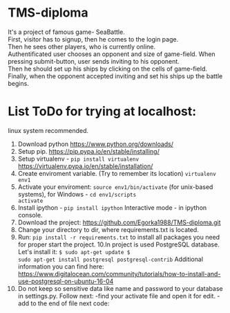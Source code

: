 # TMS-diploma
It's a project of famous game- SeaBattle.<br>
First, visitor has to signup, then he comes to the login page. <br>
Then he sees other players, who is currently online. <br>
Authentificated user chooses an opponent and size of game-field. When pressing submit-button, user sends inviting to his opponent. <br>
Then he should set up his ships by clicking on the cells of game-field.<br>
Finally, when the opponent accepted inviting and set his ships up the battle begins. 
# List ToDo for trying at localhost:

linux system recommended.

1. Download python https://www.python.org/downloads/</li>
2. Setup pip. https://pip.pypa.io/en/stable/installing/
3. Setup virtualenv - <code>pip install virtualenv</code> https://virtualenv.pypa.io/en/stable/installation/
4. Create enviroment variable. (Try to remember its location) <code>virtualenv env1</code>
5. Activate your enviroment: <code>source env1/bin/activate</code> (for unix-based systems), for Windows - <code>cd env1/scripts activate</code>
6. Install ipython - <code>pip install ipython</code> Interactive mode - in ipython console.
7. Download the project: https://github.com/Egorka1988/TMS-diploma.git
8. Change your directory to dir, where requirements.txt is located. 
9. Run:  <code>pip install -r requirements.txt</code> to install all packages you need for proper start the project.
10.In project is used PostgreSQL database. Let's install it:
<code>$ sudo apt-get update
$ sudo apt-get install postgresql postgresql-contrib</code>
Additional information you can find here: https://www.digitalocean.com/community/tutorials/how-to-install-and-use-postgresql-on-ubuntu-16-04
11. Do not keep so sensitive data like name and password to your database in settings.py. Follow next:
-find your activate file and open it for edit.
-add to the end of file next code:
<code> 



